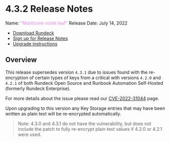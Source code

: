 # 4.3.2 Release Notes

Name: <span style="color: violet"><span class="glyphicon glyphicon-leaf"></span> "Manticore violet leaf"</span>
Release Date: July 14, 2022

- [Download Rundeck](https://download.rundeck.com/)
- [Sign up for Release Notes](https://www.rundeck.com/release-notes-signup)
- [Upgrade instructions](/upgrading/)

## Overview

This release supersedes version `4.3.1` due to issues found with the re-encryption of certain types of keys from a critical with versions `4.2.0` and `4.2.1` of both Rundeck Open Source and Runbook Automation Self-Hosted (formerly Rundeck Enterprise).

For more details about the issue please read our [CVE-2022-31044](/history/cves/cve-2022-31044.md) page.

Upon upgrading to this version any Key Storage entries that may have been written as plain text will be re-encrypted automatically.

> Note: 4.3.0 and 4.3.1 do not have the vulnerability, but does not include the patch to fully re-encrypt plain text values if 4.2.0 or 4.2.1 were used.

